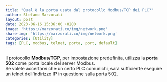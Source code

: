 ```yaml
---
title: "Qual è la porta usata dal protocollo Modbus/TCP dei PLC?"
author: Stefano Marzorati
layout: post
date: 2023-06-16 15:36:00 +0200
image: 'https://marzorati.co/img/network.png'
share-img: 'https://marzorati.co/img/network.png'
categories: [Utility]
tags: [PLC, modbus, telnet, porta, port, default]
---
```

Il protocollo **Modbus/TCP**, per impostazione predefinita, utilizza la **porta 502** come porta locale del server Modbus.   
Se volete accertarvi che un certo PLC comunichi, sarà sufficiente eseguire un telnet dell'indirizzo IP in questione sulla porta 502.   
